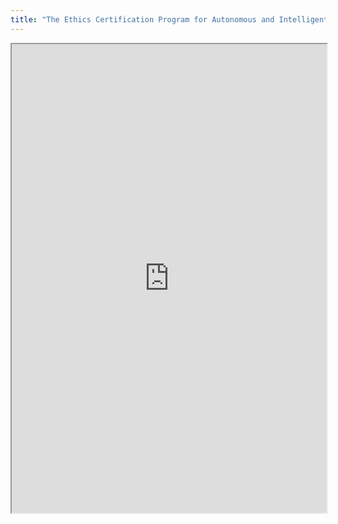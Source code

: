 ```yaml
---
title: "The Ethics Certification Program for Autonomous and Intelligent Systems (ECPAIS)"
---
```



<iframe height="750" width="100%" src="https://ewelton.github.io/ktest/wiki.html#The%20Ethics%20Certification%20Program%20for%20Autonomous%20and%20Intelligent%20Systems%20(ECPAIS)"></iframe>
